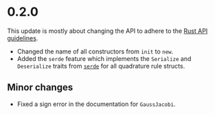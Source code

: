 # 0.2.0

This update is mostly about changing the API to adhere to the [Rust API guidelines](https://rust-lang.github.io/api-guidelines/about.html).

 - Changed the name of all constructors from `init` to `new`.
 - Added the `serde` feature which implements the `Serialize` and `Deserialize` traits from [`serde`](https://crates.io/crates/serde) for all quadrature rule structs.

## Minor changes

 - Fixed a sign error in the documentation for `GaussJacobi`.